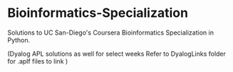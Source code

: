# Bioinformatics-Specialization
Solutions to UC San-Diego's Coursera Bioinformatics Specialization in Python.

(Dyalog APL solutions as well for select weeks
Refer to DyalogLinks folder for .aplf files to link
)
